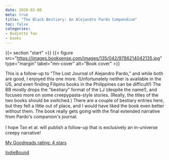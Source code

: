 ```yaml
---
date: 2020-02-08
meta: true
title: "The Black Bestiary: An Alejandro Pardo Compendium"
toc: false
categories:
- Budjette Tan
- books
---
```


{{< section "start" >}}
{{< figure src="https://images.booksense.com/images/135/042/9786214042135.jpg" type="margin" label="mn-cover" alt="Book cover" >}}

This is a follow-up to "The Lost Journal of Alejandro Pardo," and while both are good, I enjoyed this one more. (Unfortunately neither is available in the US, and even finding Filipino books in the Philippines can be difficult!) The BB mostly drops the "bestiary" format of the LJ (despite the name!), and focuses more on some creepypasta-style stories. (Really, the titles of the two books should be switched.) There are a couple of bestiary entries here, but they felt a little out of place, and I would have liked the book even better without them. The book really gets going with the final extended narrative from Pardo's companion's journal. <br /><br />I hope Tan et al. will publish a follow-up that is exclusively an in-universe creepy narrative!

[My Goodreads rating: 4 stars](https://www.goodreads.com/review/show/3153439108)  

[IndieBound](https://www.indiebound.org/book/9786214042135)
